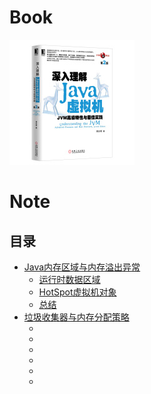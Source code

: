 # Book
![](/imgs/jvm/jvm-book.jpg "《深入理解Java虚拟机 第2版》")

# Note

## 目录

- [Java内存区域与内存溢出异常](#OOM)
    - [运行时数据区域](#RUNTIME_AREA)
    - [HotSpot虚拟机对象](#HOTSPOT_OBJ)
    - [总结](#OOM_SUMMARY)
- [垃圾收集器与内存分配策略](#)
    - []()
    - []()
    - []()
    - []()
    - []()
    - []()